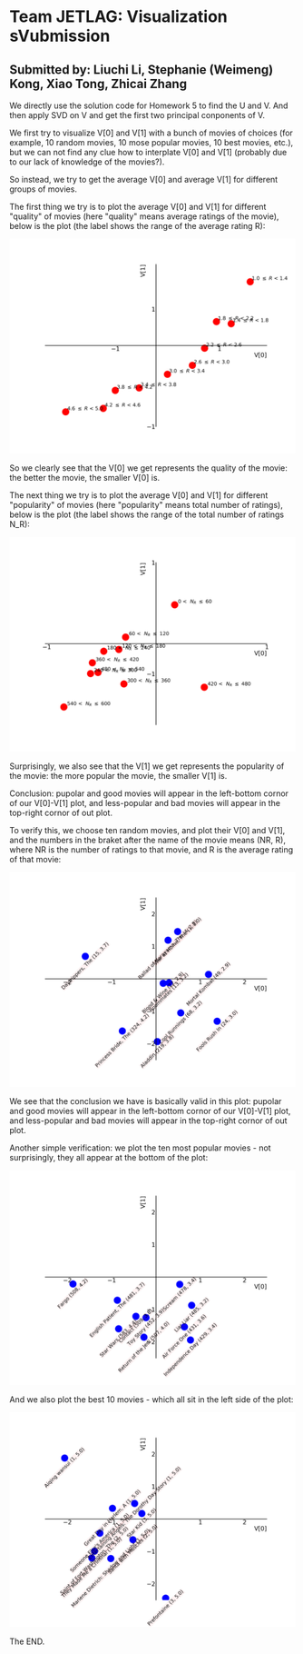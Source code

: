 # Team JETLAG: Visualization sVubmission

## Submitted by: Liuchi Li, Stephanie (Weimeng) Kong, Xiao Tong, Zhicai Zhang

We directly use the solution code for Homework 5 to find the U and V. And then apply SVD on V and get the first two principal conponents of V.

We first try to visualize V[0] and V[1] with a bunch of movies of choices (for example, 10 random movies, 10 mose popular movies, 10 best movies, etc.), but we can not find any clue how to interplate V[0] and V[1] (probably due to our lack of knowledge of the movies?).

So instead, we try to get the average V[0] and average V[1] for different groups of movies.

The first thing we try is to plot the average V[0] and V[1] for different "quality" of movies (here "quality" means average ratings of the movie), below is the plot (the label shows the range of the average rating R):

![alt text](https://github.com/cs155cctw/project2/blob/master/plots/visualize_V_averageV_all_ratings.png)

So we clearly see that the V[0] we get represents the quality of the movie: the better the movie, the smaller V[0] is.

The next thing we try is to plot the average V[0] and V[1] for different "popularity" of movies (here "popularity" means total number of ratings), below is the plot (the label shows the range of the total number of ratings N_R):

![alt text](https://github.com/cs155cctw/project2/blob/master/plots/visualize_V_averageV_all_num_of_ratings.png)

Surprisingly, we also see that the V[1] we get represents the popularity of the movie: the more popular the movie, the smaller V[1] is.

Conclusion: pupolar and good movies will appear in the left-bottom cornor of our V[0]-V[1] plot, and less-popular and bad movies will appear in the top-right cornor of out plot.

To verify this, we choose ten random movies, and plot their V[0] and V[1], and the numbers in the braket after the name of the movie means (NR, R), where NR is the number of ratings to that movie, and R is the average rating of that movie:

![alt text](https://github.com/cs155cctw/project2/blob/master/plots/visualize_V_random10movies.png)

We see that the conclusion we have is basically valid in this plot:  pupolar and good movies will appear in the left-bottom cornor of our V[0]-V[1] plot, and less-popular and bad movies will appear in the top-right cornor of out plot.

Another simple verification: we plot the ten most popular movies -  not surprisingly, they all appear at the bottom of the plot:

![alt text](https://github.com/cs155cctw/project2/blob/master/plots/visualize_V_mostpopular10movies.png)


And we also plot the best 10 movies - which all sit in the left side of the plot:

![alt text](https://github.com/cs155cctw/project2/blob/master/plots/visualize_V_best10movies.png)

The END.
